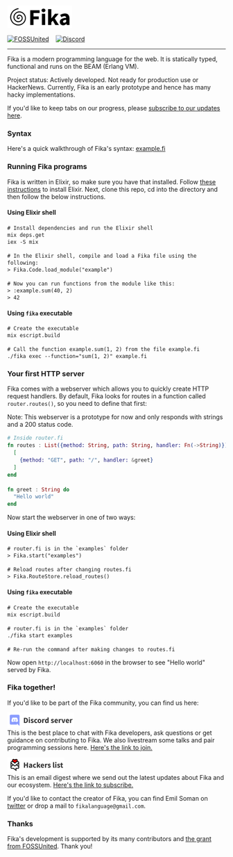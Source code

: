 <img src="https://github.com/fika-lang/assets/blob/master/logo.png?raw=true" width="150"/>

[![FOSSUnited](http://fossunited.org/files/fossunited-badge.svg)](https://fossunited.org/) &nbsp;&nbsp;
[![Discord](https://img.shields.io/discord/756840900952588321?color=7389D8&label=Discord&logo=discord&logoColor=white&style=plastic)](https://discord.gg/zNs6Gs5)

-----

Fika is a modern programming language for the web.
It is statically typed, functional and runs on the BEAM (Erlang VM).

Project status: Actively developed. Not ready for production use or HackerNews.
Currently, Fika is an early prototype and hence has many hacky implementations.

If you'd like to keep tabs on our progress, please [subscribe to our updates here](https://tinyletter.com/fika).

### Syntax

Here's a quick walkthrough of Fika's syntax: [example.fi](https://github.com/fika-lang/fika/blob/main/example.fi)

### Running Fika programs

Fika is written in Elixir, so make sure you have that installed.
Follow [these instructions](https://elixir-lang.org/install.html) to install
Elixir. Next, clone this repo, cd into the directory and then follow the below instructions.

#### Using Elixir shell

```
# Install dependencies and run the Elixir shell
mix deps.get
iex -S mix

# In the Elixir shell, compile and load a Fika file using the following:
> Fika.Code.load_module("example")

# Now you can run functions from the module like this:
> :example.sum(40, 2)
> 42
```

#### Using `fika` executable

```
# Create the executable
mix escript.build

# Call the function example.sum(1, 2) from the file example.fi
./fika exec --function="sum(1, 2)" example.fi
```

### Your first HTTP server

Fika comes with a webserver which allows you to quickly create HTTP request
handlers. By default, Fika looks for routes in a function called
`router.routes()`, so you need to define that first:

Note: This webserver is a prototype for now and only responds with strings and
a 200 status code.

```elixir
# Inside router.fi
fn routes : List({method: String, path: String, handler: Fn(->String)}) do
  [
    {method: "GET", path: "/", handler: &greet}
  ]
end

fn greet : String do
  "Hello world"
end
```

Now start the webserver in one of two ways:

#### Using Elixir shell

```
# router.fi is in the `examples` folder
> Fika.start("examples")

# Reload routes after changing routes.fi
> Fika.RouteStore.reload_routes()
```

#### Using `fika` executable

```
# Create the executable
mix escript.build

# router.fi is in the `examples` folder
./fika start examples

# Re-run the command after making changes to routes.fi
```

Now open `http://localhost:6060` in the browser to see "Hello world" served
by Fika.

### Fika together!

If you'd like to be part of the Fika community, you can find us here:

[![Discord server](https://github.com/fika-lang/assets/blob/master/discord_server.png?raw=true)](https://discord.gg/zNs6Gs5)  
This is the best place to chat with Fika developers, ask questions or get guidance
on contributing to Fika. We also livestream some talks and pair programming sessions here.
[Here's the link to join.](https://discord.gg/zNs6Gs5)

[![Hackers list](https://github.com/fika-lang/assets/blob/master/hackers_list.png?raw=true)](https://tinyletter.com/fika)  
This is an email digest where we send out the latest updates
about Fika and our ecosystem. [Here's the link to subscribe.](https://tinyletter.com/fika)

If you'd like to contact the creator of Fika, you can find Emil Soman on
[twitter](https://twitter.com/emilsoman) or drop a mail to `fikalanguage@gmail.com`.


### Thanks

Fika's development is supported by its many contributors and [the grant from
FOSSUnited](https://forum.fossunited.org/t/foss-hack-2020-results/424). Thank you!
